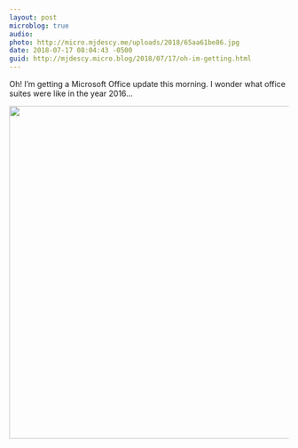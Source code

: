 ```yaml
---
layout: post
microblog: true
audio: 
photo: http://micro.mjdescy.me/uploads/2018/65aa61be86.jpg
date: 2018-07-17 08:04:43 -0500
guid: http://mjdescy.micro.blog/2018/07/17/oh-im-getting.html
---
```

Oh! I’m getting a Microsoft Office update this morning. I wonder what office suites were like in the year 2016...

<img src="http://micro.mjdescy.me/uploads/2018/65aa61be86.jpg" width="600" height="599" />
